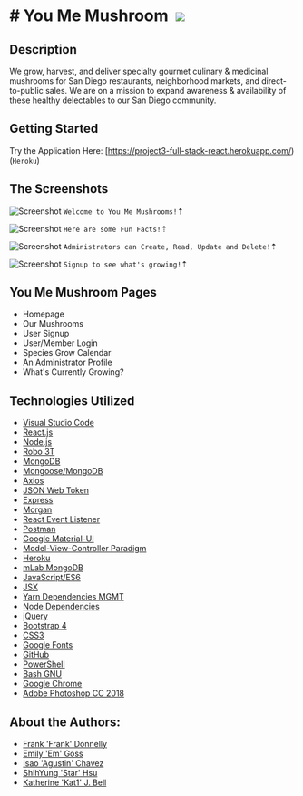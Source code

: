 # &#35; You Me Mushroom&nbsp;&nbsp;<img src="https://img.icons8.com/cotton/48/000000/mushroom.png">

## Description
We grow, harvest, and deliver specialty gourmet culinary & medicinal mushrooms for San Diego restaurants, neighborhood markets, and direct-to-public sales. We are on a mission to expand awareness & availability of these healthy delectables to our San Diego community.

## Getting Started
Try the Application Here: [https://project3-full-stack-react.herokuapp.com/) (`Heroku`)

## The Screenshots
![Screenshot](/public/assets/images/demo-01.png)
`Welcome to You Me Mushrooms!`&#8673;

![Screenshot](/public/assets/images/demo-02.png)
`Here are some Fun Facts!`&#8673;

![Screenshot](/public/assets/images/demo-03.png)
`Administrators can Create, Read, Update and Delete!`&#8673;

![Screenshot](/public/assets/images/demo-04.png)
`Signup to see what's growing!`&#8673;

## You Me Mushroom Pages
* Homepage
* Our Mushrooms
* User Signup
* User/Member Login
* Species Grow Calendar
* An Administrator Profile
* What's Currently Growing?

## Technologies Utilized
* [Visual Studio Code](https://code.visualstudio.com/)
* [React.js](https://reactjs.org)
* [Node.js](https://nodejs.org/en)
* [Robo 3T](https://robomongo.org)
* [MongoDB](https://www.mongodb.com)
* [Mongoose/MongoDB](https://mongoosejs.com)
* [Axios](https://www.npmjs.com/package/axios)
* [JSON Web Token](https://www.npmjs.com/package/jsonwebtoken)
* [Express](https://www.npmjs.com/package/express)
* [Morgan](https://www.npmjs.com/package/morgan/v/1.1.1)
* [React Event Listener](https://www.npmjs.com/package/react-event-listener)
* [Postman](https://www.getpostman.com)
* [Google Material-UI](https://material-ui.com)
* [Model-View-Controller Paradigm](https://www.tutorialspoint.com/mvc_framework/mvc_framework_introduction.htm)
* [Heroku](https://www.heroku.com)
* [mLab MongoDB](https://elements.heroku.com/addons/mongolab)
* [JavaScript/ES6](http://es6-features.org/#Constants)
* [JSX](https://reactjs.org/docs/introducing-jsx.html)
* [Yarn Dependencies MGMT](https://yarnpkg.com/en)
* [Node Dependencies](https://nodejs.org/en)
* [jQuery](https://jquery.com/download)
* [Bootstrap 4](https://getbootstrap.com)
* [CSS3](https://developer.mozilla.org/en-US/docs/Web/CSS/CSS3)
* [Google Fonts](https://fonts.google.com)
* [GitHub](https://github.com)
* [PowerShell](https://docs.microsoft.com/en-us/powershell/scripting/overview?view=powershell-6)
* [Bash GNU](https://www.gnu.org/software/bash)
* [Google Chrome](https://www.google.com/chrome)
* [Adobe Photoshop CC 2018](https://www.google.com/chrome)


## About the Authors:
* [Frank 'Frank' Donnelly](https://github.com/FSDonnelly)
* [Emily 'Em' Goss](https://github.com/SanDiegoEMG)
* [Isao 'Agustin' Chavez](https://github.com/isao92)
* [ShihYung 'Star' Hsu](https://github.com/star104)
* [Katherine 'Kat1' J. Bell](https://github.com/katbytes)
